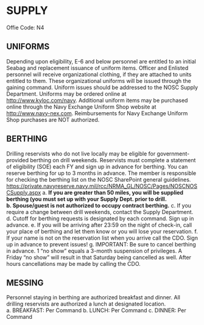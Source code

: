 # SUPPLY
Offie Code: N4

## UNIFORMS
Depending upon eligibility, E-6 and below personnel are entitled to an initial Seabag and replacement issuance of uniform items.  Officer and Enlisted personnel will receive organizational clothing, if they are attached to units entitled to them.  These organizational uniforms will be issued through the gaining command.  Uniform issues should be addressed to the NOSC Supply Department. Uniforms may be ordered online at http://www.kyloc.com/navy.  Additional uniform items may be purchased online through the Navy Exchange Uniform Shop website at http://www.navy-nex.com.  Reimbursements for Navy Exchange Uniform Shop purchases are NOT authorized.

## BERTHING
Drilling reservists who do not live locally may be eligible for government-provided berthing on drill weekends.  Reservists must complete a statement of eligibility (SOE) each FY and sign up in advance for berthing. You can reserve berthing for up to 3 months in advance.  The member is responsible for checking the berthing list on the NOSC SharePoint general guidelines. https://private.navyreserve.navy.mil/rcc/NRMA_GL/NOSC/Pages/NOSCNOSCSupply.aspx
a. **If you are greater than 50 miles, you will be supplied berthing (you must set up with your Supply Dept. prior to drill.   
b. Spouse/guest is not authorized to occupy contract berthing.**
c. If you require a change between drill weekends, contact the Supply Department.
d. Cutoff for berthing requests is designated by each command.  Sign up in advance. 
e. If you will be arriving after 23:59 on the night of check-in, call your place of berthing and let them know or you will lose your reservation.
f. If your name is not on the reservation list when you arrive call the CDO.  Sign up in advance to prevent issues!
g. IMPORTANT: Be sure to cancel berthing in advance. 1 “no show” equals a 3-month suspension of privileges.  A Friday “no show” will result in that Saturday being cancelled as well.  After hours cancellations may be made by calling the CDO.



## MESSING
Personnel staying in berthing are authorized breakfast and dinner.  All drilling reservists are authorized a lunch at designated location.  
a. BREAKFAST:	Per Command
b. LUNCH:		Per Command
c. DINNER:		Per Command
